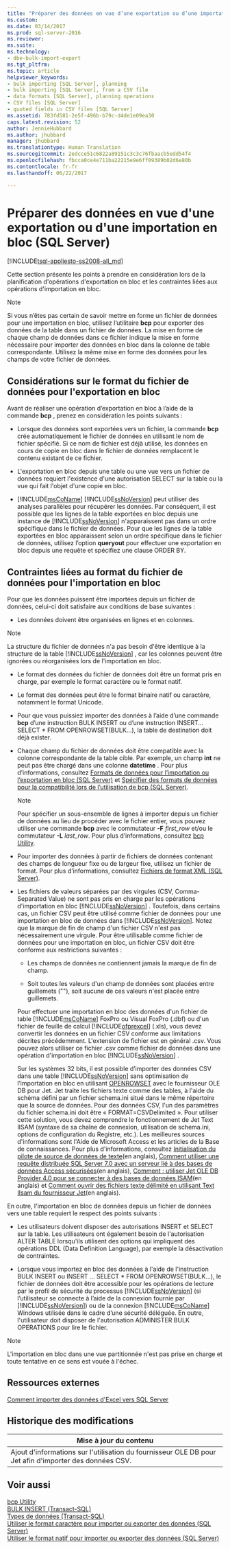 ```yaml
---
title: "Préparer des données en vue d’une exportation ou d’une importation en bloc (SQL Server) | Microsoft Docs"
ms.custom: 
ms.date: 03/14/2017
ms.prod: sql-server-2016
ms.reviewer: 
ms.suite: 
ms.technology:
- dbe-bulk-import-export
ms.tgt_pltfrm: 
ms.topic: article
helpviewer_keywords:
- bulk importing [SQL Server], planning
- bulk importing [SQL Server], from a CSV file
- data formats [SQL Server], planning operations
- CSV files [SQL Server]
- quoted fields in CSV files [SQL Server]
ms.assetid: 783fd581-2e5f-496b-b79c-d4de1e09ea30
caps.latest.revision: 52
author: JennieHubbard
ms.author: jhubbard
manager: jhubbard
ms.translationtype: Human Translation
ms.sourcegitcommit: 2edcce51c6822a89151c3c3c76fbaacb5edd54f4
ms.openlocfilehash: fbcca0ce4e711ba22215e9e6ff09389b02d6e80b
ms.contentlocale: fr-fr
ms.lasthandoff: 06/22/2017

---
```

# <a name="prepare-data-for-bulk-export-or-import-sql-server"></a>Préparer des données en vue d'une exportation ou d'une importation en bloc (SQL Server)
[!INCLUDE[tsql-appliesto-ss2008-all_md](../../includes/tsql-appliesto-ss2008-all-md.md)]

  Cette section présente les points à prendre en considération lors de la planification d'opérations d'exportation en bloc et les contraintes liées aux opérations d'importation en bloc.  
  
> [!NOTE]  
>  Si vous n’êtes pas certain de savoir mettre en forme un fichier de données pour une importation en bloc, utilisez l’utilitaire **bcp** pour exporter des données de la table dans un fichier de données. La mise en forme de chaque champ de données dans ce fichier indique la mise en forme nécessaire pour importer des données en bloc dans la colonne de table correspondante. Utilisez la même mise en forme des données pour les champs de votre fichier de données.  
  
## <a name="data-file-format-considerations-for-bulk-export"></a>Considérations sur le format du fichier de données pour l'exportation en bloc  
 Avant de réaliser une opération d’exportation en bloc à l’aide de la commande **bcp** , prenez en considération les points suivants :  
  
-   Lorsque des données sont exportées vers un fichier, la commande **bcp** crée automatiquement le fichier de données en utilisant le nom de fichier spécifié. Si ce nom de fichier est déjà utilisé, les données en cours de copie en bloc dans le fichier de données remplacent le contenu existant de ce fichier.  
  
-   L'exportation en bloc depuis une table ou une vue vers un fichier de données requiert l'existence d'une autorisation SELECT sur la table ou la vue qui fait l'objet d'une copie en bloc.  
  
-   [!INCLUDE[msCoName](../../includes/msconame-md.md)] [!INCLUDE[ssNoVersion](../../includes/ssnoversion-md.md)] peut utiliser des analyses parallèles pour récupérer les données. Par conséquent, il est possible que les lignes de la table exportées en bloc depuis une instance de [!INCLUDE[ssNoVersion](../../includes/ssnoversion-md.md)] n'apparaissent pas dans un ordre spécifique dans le fichier de données. Pour que les lignes de la table exportées en bloc apparaissent selon un ordre spécifique dans le fichier de données, utilisez l’option **queryout** pour effectuer une exportation en bloc depuis une requête et spécifiez une clause ORDER BY.  
  
## <a name="data-file-format-requirements-for-bulk-import"></a>Contraintes liées au format du fichier de données pour l'importation en bloc  
 Pour que les données puissent être importées depuis un fichier de données, celui-ci doit satisfaire aux conditions de base suivantes :  
  
-   Les données doivent être organisées en lignes et en colonnes.  
  
> [!NOTE]  
>  La structure du fichier de données n'a pas besoin d'être identique à la structure de la table [!INCLUDE[ssNoVersion](../../includes/ssnoversion-md.md)] , car les colonnes peuvent être ignorées ou réorganisées lors de l'importation en bloc.  
  
-   Le format des données du fichier de données doit être un format pris en charge, par exemple le format caractère ou le format natif.  
  
-   Le format des données peut être le format binaire natif ou caractère, notamment le format Unicode.  
  
-   Pour que vous puissiez importer des données à l’aide d’une commande **bcp** d’une instruction BULK INSERT ou d’une instruction INSERT... SELECT * FROM OPENROWSET(BULK...), la table de destination doit déjà exister.  
  
-   Chaque champ du fichier de données doit être compatible avec la colonne correspondante de la table cible. Par exemple, un champ **int** ne peut pas être chargé dans une colonne **datetime** . Pour plus d’informations, consultez [Formats de données pour l’importation ou l’exportation en bloc &#40;SQL Server&#41;](../../relational-databases/import-export/data-formats-for-bulk-import-or-bulk-export-sql-server.md) et [Spécifier des formats de données pour la compatibilité lors de l’utilisation de bcp &#40;SQL Server&#41;](../../relational-databases/import-export/specify-data-formats-for-compatibility-when-using-bcp-sql-server.md).  
  
    > [!NOTE]  
    >  Pour spécifier un sous-ensemble de lignes à importer depuis un fichier de données au lieu de procéder avec le fichier entier, vous pouvez utiliser une commande **bcp** avec le commutateur **-F** *first_row* et/ou le commutateur **-L** *last_row*. Pour plus d’informations, consultez [bcp Utility](../../tools/bcp-utility.md).  
  
-   Pour importer des données à partir de fichiers de données contenant des champs de longueur fixe ou de largeur fixe, utilisez un fichier de format. Pour plus d’informations, consultez [Fichiers de format XML &#40;SQL Server&#41;](../../relational-databases/import-export/xml-format-files-sql-server.md).  
  
-   Les fichiers de valeurs séparées par des virgules (CSV, Comma-Separated Value) ne sont pas pris en charge par les opérations d'importation en bloc [!INCLUDE[ssNoVersion](../../includes/ssnoversion-md.md)] . Toutefois, dans certains cas, un fichier CSV peut être utilisé comme fichier de données pour une importation en bloc de données dans [!INCLUDE[ssNoVersion](../../includes/ssnoversion-md.md)]. Notez que la marque de fin de champ d'un fichier CSV n'est pas nécessairement une virgule. Pour être utilisable comme fichier de données pour une importation en bloc, un fichier CSV doit être conforme aux restrictions suivantes :  
  
    -   Les champs de données ne contiennent jamais la marque de fin de champ.  
  
    -   Soit toutes les valeurs d'un champ de données sont placées entre guillemets (""), soit aucune de ces valeurs n'est placée entre guillemets.  
  
     Pour effectuer une importation en bloc des données d'un fichier de table [!INCLUDE[msCoName](../../includes/msconame-md.md)] FoxPro ou Visual FoxPro (.dbf) ou d'un fichier de feuille de calcul [!INCLUDE[ofprexcel](../../includes/ofprexcel-md.md)] (.xls), vous devez convertir les données en un fichier CSV conforme aux limitations décrites précédemment. L'extension de fichier est en général .csv. Vous pouvez alors utiliser ce fichier .csv comme fichier de données dans une opération d'importation en bloc [!INCLUDE[ssNoVersion](../../includes/ssnoversion-md.md)] .  
  
     Sur les systèmes 32 bits, il est possible d’importer des données CSV dans une table [!INCLUDE[ssNoVersion](../../includes/ssnoversion-md.md)] sans optimisation de l’importation en bloc en utilisant [OPENROWSET](../../t-sql/functions/openrowset-transact-sql.md) avec le fournisseur OLE DB pour Jet. Jet traite les fichiers texte comme des tables, à l'aide du schéma défini par un fichier schema.ini situé dans le même répertoire que la source de données.  Pour des données CSV, l'un des paramètres du fichier schema.ini doit être « FORMAT=CSVDelimited ». Pour utiliser cette solution, vous devez comprendre le fonctionnement de Jet Text IISAM (syntaxe de sa chaîne de connexion, utilisation de schema.ini, options de configuration du Registre, etc.).  Les meilleures sources d'informations sont l'Aide de Microsoft Access et les articles de la Base de connaissances. Pour plus d'informations, consultez [Initialisation du pilote de source de données de texte](https://msdn.microsoft.com/library/office/ff834391.aspx)(en anglais), [Comment utiliser une requête distribuée SQL Server 7.0 avec un serveur lié à des bases de données Access sécurisées](http://go.microsoft.com/fwlink/?LinkId=128504)(en anglais), [Comment : utiliser Jet OLE DB Provider 4.0 pour se connecter à des bases de données ISAM](http://go.microsoft.com/fwlink/?LinkId=128505)(en anglais) et [Comment ouvrir des fichiers texte délimité en utilisant Text IIsam du fournisseur Jet](http://go.microsoft.com/fwlink/?LinkId=128501)(en anglais).  
  
 En outre, l'importation en bloc de données depuis un fichier de données vers une table requiert le respect des points suivants :  
  
-   Les utilisateurs doivent disposer des autorisations INSERT et SELECT sur la table. Les utilisateurs ont également besoin de l'autorisation ALTER TABLE lorsqu'ils utilisent des options qui impliquent des opérations DDL (Data Definition Language), par exemple la désactivation de contraintes.  
  
-   Lorsque vous importez en bloc des données à l'aide de l'instruction BULK INSERT ou INSERT ... SELECT * FROM OPENROWSET(BULK...), le fichier de données doit être accessible pour les opérations de lecture par le profil de sécurité du processus [!INCLUDE[ssNoVersion](../../includes/ssnoversion-md.md)] (si l’utilisateur se connecte à l’aide de la connexion fournie par [!INCLUDE[ssNoVersion](../../includes/ssnoversion-md.md)]) ou de la connexion [!INCLUDE[msCoName](../../includes/msconame-md.md)] Windows utilisée dans le cadre d’une sécurité déléguée. En outre, l'utilisateur doit disposer de l'autorisation ADMINISTER BULK OPERATIONS pour lire le fichier.  
  
> [!NOTE]  
>  L'importation en bloc dans une vue partitionnée n'est pas prise en charge et toute tentative en ce sens est vouée à l'échec.  
  
## <a name="external-resources"></a>Ressources externes  
 [Comment importer des données d'Excel vers SQL Server](http://support.microsoft.com/kb/321686)  
  
## <a name="change-history"></a>Historique des modifications  
  
|Mise à jour du contenu|  
|---------------------|  
|Ajout d'informations sur l'utilisation du fournisseur OLE DB pour Jet afin d'importer des données CSV.|  
  
## <a name="see-also"></a>Voir aussi  
 [bcp Utility](../../tools/bcp-utility.md)   
 [BULK INSERT &#40;Transact-SQL&#41;](../../t-sql/statements/bulk-insert-transact-sql.md)   
 [Types de données &#40;Transact-SQL&#41;](../../t-sql/data-types/data-types-transact-sql.md)   
 [Utiliser le format caractère pour importer ou exporter des données &#40;SQL Server&#41;](../../relational-databases/import-export/use-character-format-to-import-or-export-data-sql-server.md)   
 [Utiliser le format natif pour importer ou exporter des données &#40;SQL Server&#41;](../../relational-databases/import-export/use-native-format-to-import-or-export-data-sql-server.md)  
  
  
